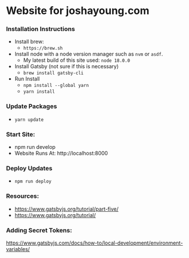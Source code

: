 # Website for joshayoung.com

### Installation Instructions

- Install brew:
  - `https://brew.sh`
- Install node with a node version manager such as `nvm` or `asdf`.
  - My latest build of this site used: `node 18.0.0`
- Install Gatsby (not sure if this is necessary)
  - `brew install gatsby-cli`
- Run Install
  - `npm install --global yarn`
  - `yarn install`

### Update Packages

- `yarn update`

### Start Site:

- npm run develop
- Website Runs At: http://localhost:8000

### Deploy Updates

- `npm run deploy`

### Resources:

- https://www.gatsbyjs.org/tutorial/part-five/
- https://www.gatsbyjs.org/tutorial/

### Adding Secret Tokens:

https://www.gatsbyjs.com/docs/how-to/local-development/environment-variables/
